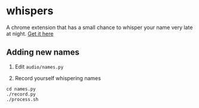 # whispers

A chrome extension that has a small chance to whisper your name very late at night.  [Get it here](https://chrome.google.com/webstore/detail/whispers/cnbiogmmebcodnfckkiipfjmdheklmkk)

## Adding new names

1. Edit `audio/names.py`

1. Record yourself whispering names
```
cd names.py
./record.py
./process.sh
```
